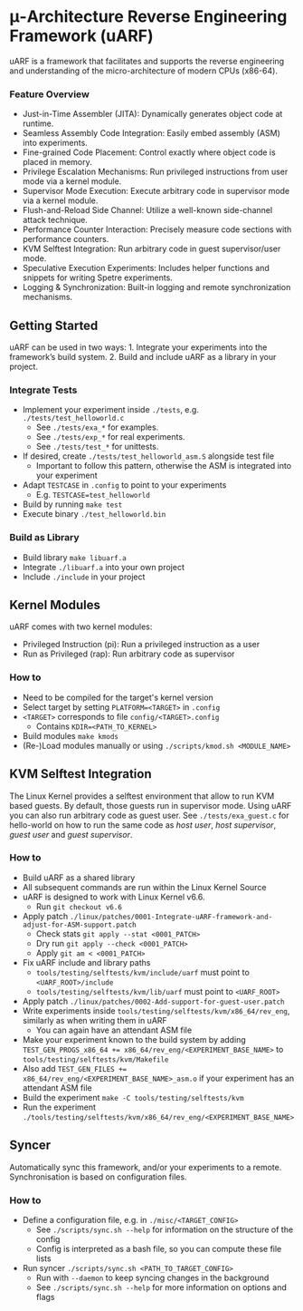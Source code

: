 # μ-Architecture Reverse Engineering Framework (uARF)

uARF is a framework that facilitates and supports the reverse engineering and understanding of the micro-architecture of modern CPUs (x86-64).

### Feature Overview
- Just-in-Time Assembler (JITA): Dynamically generates object code at runtime.
- Seamless Assembly Code Integration: Easily embed assembly (ASM) into experiments.
- Fine-grained Code Placement: Control exactly where object code is placed in memory.
- Privilege Escalation Mechanisms: Run privileged instructions from user mode via a kernel module.
- Supervisor Mode Execution: Execute arbitrary code in supervisor mode via a kernel module.
- Flush-and-Reload Side Channel: Utilize a well-known side-channel attack technique.
- Performance Counter Interaction: Precisely measure code sections with performance counters.
- KVM Selftest Integration: Run arbitrary code in guest supervisor/user mode.
- Speculative Execution Experiments: Includes helper functions and snippets for writing Spetre experiments.
- Logging & Synchronization: Built-in logging and remote synchronization mechanisms.

## Getting Started
uARF can be used in two ways:
    1. Integrate your experiments into the framework’s build system.
    2. Build and include uARF as a library in your project.

### Integrate Tests
- Implement your experiment inside `./tests`, e.g. `./tests/test_helloworld.c`
    - See `./tests/exa_*` for examples.
    - See `./tests/exp_*` for real experiments.
    - See `./tests/test_*` for unittests.
- If desired, create `./tests/test_helloworld_asm.S` alongside test file
    - Important to follow this pattern, otherwise the ASM is integrated into your experiment
- Adapt `TESTCASE` in `.config` to point to your experiments
    - E.g. `TESTCASE=test_helloworld`
- Build by running `make test`
- Execute binary `./test_helloworld.bin`

### Build as Library
- Build library `make libuarf.a`
- Integrate `./libuarf.a` into your own project
- Include `./include` in your project

## Kernel Modules
uARF comes with two kernel modules:
- Privileged Instruction (pi): Run a privileged instruction as a user
- Run as Privileged (rap): Run arbitrary code as supervisor

### How to
- Need to be compiled for the target's kernel version
- Select target by setting `PLATFORM=<TARGET>` in `.config`
- `<TARGET>` corresponds to file `config/<TARGET>.config`
    - Contains `KDIR=<PATH_TO_KERNEL>`
- Build modules `make kmods`
- (Re-)Load modules manually or using `./scripts/kmod.sh <MODULE_NAME>`

## KVM Selftest Integration
The Linux Kernel provides a selftest environment that allow to run KVM based guests. By default, those guests run in supervisor mode. Using uARF you can also run arbitrary code as guest user. See `./tests/exa_guest.c` for hello-world on how to run the same code as *host user*, *host supervisor*, *guest user* and *guest supervisor*.

### How to
- Build uARF as a shared library
- All subsequent commands are run within the Linux Kernel Source
- uARF is designed to work with Linux Kernel v6.6.
    - Run `git checkout v6.6`
- Apply patch `./linux/patches/0001-Integrate-uARF-framework-and-adjust-for-ASM-support.patch`
    - Check stats `git apply --stat <0001_PATCH>`
    - Dry run `git apply --check <0001_PATCH>`
    - Apply `git am < <0001_PATCH>`
- Fix uARF include and library paths
    - `tools/testing/selftests/kvm/include/uarf` must point to `<UARF_ROOT>/include`
    - `tools/testing/selftests/kvm/lib/uarf` must point to `<UARF_ROOT>`
- Apply patch `./linux/patches/0002-Add-support-for-guest-user.patch`
- Write experiments inside `tools/testing/selftests/kvm/x86_64/rev_eng`, similarly as when writing them in uARF
    - You can again have an attendant ASM file
- Make your experiment known to the build system by adding `TEST_GEN_PROGS_x86_64 += x86_64/rev_eng/<EXPERIMENT_BASE_NAME>` to `tools/testing/selftests/kvm/Makefile`
- Also add `TEST_GEN_FILES += x86_64/rev_eng/<EXPERIMENT_BASE_NAME>_asm.o` if your experiment has an attendant ASM file
- Build the experiment `make -C tools/testing/selftests/kvm`
- Run the experiment `./tools/testing/selftests/kvm/x86_64/rev_eng/<EXPERIMENT_BASE_NAME>`

## Syncer
Automatically sync this framework, and/or your experiments to a remote. Synchronisation is based on configuration files.

### How to
- Define a configuration file, e.g. in `./misc/<TARGET_CONFIG>`
    - See `./scripts/sync.sh --help` for information on the structure of the config
    - Config is interpreted as a bash file, so you can compute these file lists
- Run syncer `./scripts/sync.sh <PATH_TO_TARGET_CONFIG>`
    - Run with `--daemon` to keep syncing changes in the background
    - See `./scripts/sync.sh --help` for more information on options and flags

